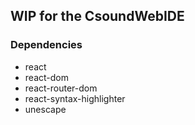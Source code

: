 ## WIP for the CsoundWebIDE

### Dependencies
- react
- react-dom
- react-router-dom
- react-syntax-highlighter
- unescape

